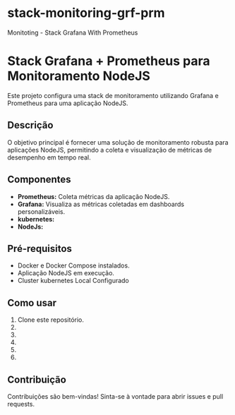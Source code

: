 # stack-monitoring-grf-prm
Monitoting - Stack Grafana With Prometheus


# Stack Grafana + Prometheus para Monitoramento NodeJS

Este projeto configura uma stack de monitoramento utilizando Grafana e Prometheus para uma aplicação NodeJS.

## Descrição

O objetivo principal é fornecer uma solução de monitoramento robusta para aplicações NodeJS, permitindo a coleta e visualização de métricas de desempenho em tempo real.

## Componentes

* **Prometheus:** Coleta métricas da aplicação NodeJS.
* **Grafana:** Visualiza as métricas coletadas em dashboards personalizáveis.
* **kubernetes:**
* **NodeJs:**  

## Pré-requisitos

* Docker e Docker Compose instalados.
* Aplicação NodeJS em execução.
* Cluster kubernetes Local Configurado

## Como usar

1.  Clone este repositório.
2.  
3.  
4.  
5.  
6.  

## Contribuição

Contribuições são bem-vindas! Sinta-se à vontade para abrir issues e pull requests.